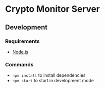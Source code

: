 # Crypto Monitor Server

## Development

### Requirements

- [Node.js](https://nodejs.org/en/)

### Commands

- `npm install` to install dependencies
- `npm start` to start in development mode
